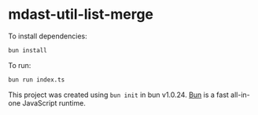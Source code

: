 # mdast-util-list-merge

To install dependencies:

```bash
bun install
```

To run:

```bash
bun run index.ts
```

This project was created using `bun init` in bun v1.0.24. [Bun](https://bun.sh) is a fast all-in-one JavaScript runtime.
